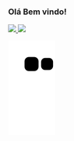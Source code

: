 ### Olá Bem vindo!
<div align="left">
  <a href="https://github.com/YgorSilvaSiqueira">
  <img height="180em" src="https://github-readme-stats.vercel.app/api?username=YgorSilvaSiqueira&show_icons=true&theme=dark&include_all_commits=true&count_private=true"/>
<img height="180em" src="https://github-readme-stats.vercel.app/api/top-langs/?username=YgorSilvaSiqueira&layout=compact&langs_count=7&theme=dark"/>
</div>

  ![Snake animation](https://github.com/YgorSilvaSiqueira/YgorSilvaSiqueira/blob/output/github-contribution-grid-snake.svg)
  
